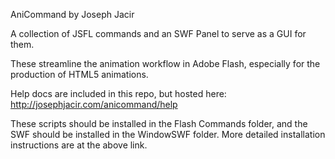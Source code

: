 AniCommand by Joseph Jacir

A collection of JSFL commands and an SWF Panel to serve as a GUI for them.

These streamline the animation workflow in Adobe Flash, especially for the production of HTML5 animations.

Help docs are included in this repo, but hosted here:
http://josephjacir.com/anicommand/help

These scripts should be installed in the Flash Commands folder, and the SWF should be installed in the WindowSWF folder. More detailed installation instructions are at the above link.